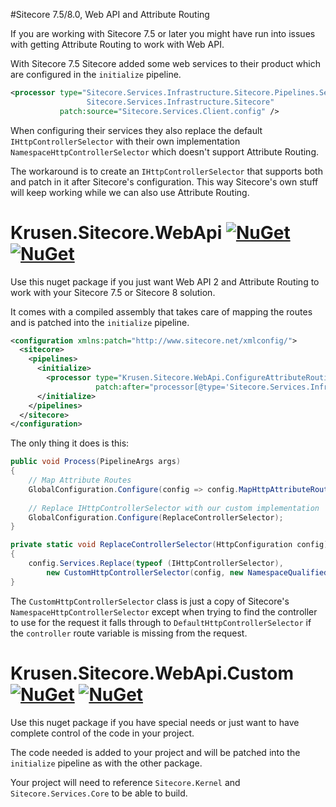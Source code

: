 #Sitecore 7.5/8.0, Web API and Attribute Routing

If you are working with Sitecore 7.5 or later you might have run into issues with getting Attribute Routing to work with Web API.

With Sitecore 7.5 Sitecore added some web services to their product which are configured in the `initialize` pipeline.

```XML
<processor type="Sitecore.Services.Infrastructure.Sitecore.Pipelines.ServicesWebApiInitializer,
                 Sitecore.Services.Infrastructure.Sitecore" 
           patch:source="Sitecore.Services.Client.config" />
```

When configuring their services they also replace the default `IHttpControllerSelector` with their own implementation `NamespaceHttpControllerSelector` which doesn't support Attribute Routing.

The workaround is to create an `IHttpControllerSelector` that supports both and patch in it after Sitecore's configuration. This way Sitecore's own stuff will keep working while we can also use Attribute Routing.

# Krusen.Sitecore.WebApi [![NuGet](https://img.shields.io/nuget/v/Krusen.Sitecore.WebApi.svg)](https://www.nuget.org/packages/Krusen.Sitecore.WebApi/) [![NuGet](https://img.shields.io/nuget/dt/Krusen.Sitecore.WebApi.svg)](https://www.nuget.org/packages/Krusen.Sitecore.WebApi/)

Use this nuget package if you just want Web API 2 and Attribute Routing to work with your Sitecore 7.5 or Sitecore 8 solution.

It comes with a compiled assembly that takes care of mapping the routes and is patched into the `initialize` pipeline.

```XML
<configuration xmlns:patch="http://www.sitecore.net/xmlconfig/">
  <sitecore>
    <pipelines>
      <initialize>
        <processor type="Krusen.Sitecore.WebApi.ConfigureAttributeRouting, Krusen.Sitecore.WebApi"
                   patch:after="processor[@type='Sitecore.Services.Infrastructure.Sitecore.Pipelines.ServicesWebApiInitializer, Sitecore.Services.Infrastructure.Sitecore']" />
      </initialize>
    </pipelines>
  </sitecore>
</configuration>
```

The only thing it does is this:

```C#
public void Process(PipelineArgs args)
{
    // Map Attribute Routes
    GlobalConfiguration.Configure(config => config.MapHttpAttributeRoutes());
    
    // Replace IHttpControllerSelector with our custom implementation
    GlobalConfiguration.Configure(ReplaceControllerSelector);
}

private static void ReplaceControllerSelector(HttpConfiguration config)
{
    config.Services.Replace(typeof (IHttpControllerSelector),
        new CustomHttpControllerSelector(config, new NamespaceQualifiedUniqueNameGenerator()));
}
```

The `CustomHttpControllerSelector` class is just a copy of Sitecore's `NamespaceHttpControllerSelector` except when trying to find the controller to use for the request it falls through to `DefaultHttpControllerSelector` if the `controller` route variable is missing from the request.

# Krusen.Sitecore.WebApi.Custom [![NuGet](https://img.shields.io/nuget/v/Krusen.Sitecore.WebApi.Custom.svg)](https://www.nuget.org/packages/Krusen.Sitecore.WebApi.Custom/) [![NuGet](https://img.shields.io/nuget/dt/Krusen.Sitecore.WebApi.Custom.svg)](https://www.nuget.org/packages/Krusen.Sitecore.WebApi.Custom/)

Use this nuget package if you have special needs or just want to have complete control of the code in your project.

The code needed is added to your project and will be patched into the `initialize` pipeline as with the other package.

Your project will need to reference `Sitecore.Kernel` and `Sitecore.Services.Core` to be able to build.
